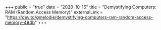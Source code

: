 +++
public = "true"
date = "2020-10-16"
title = "Demystifying Computers: RAM (Random Access Memory)"
externalLink = "https://dev.to/gmelodie/demystifying-computers-ram-random-access-memory-494b"
+++

